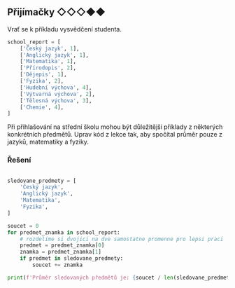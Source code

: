 ## Přijímačky ◇◇◇◆◆

Vrať se k příkladu vysvědčení studenta.

```python
school_report = [
    ['Český jazyk', 1],
    ['Anglický jazyk', 1],
    ['Matematika', 1],
    ['Přírodopis', 2],
    ['Dějepis', 1],
    ['Fyzika', 2],
    ['Hudební výchova', 4],
    ['Výtvarná výchova', 2],
    ['Tělesná výchova', 3],
    ['Chemie', 4],
]
```

Při přihlašování na střední školu mohou být důležitější příklady z některých konkrétních předmětů. Uprav kód z lekce
tak, aby spočítal průměr pouze z jazyků, matematiky a fyziky.

### Řešení

```python

sledovane_predmety = [
    'Český jazyk',
    'Anglický jazyk',
    'Matematika',
    'Fyzika',
]

soucet = 0
for predmet_znamka in school_report:
    # rozdelime si dvojici na dve samostatne promenne pro lepsi praci
    predmet = predmet_znamka[0]
    znamka = predmet_znamka[1]
    if predmet in sledovane_predmety:
        soucet += znamka

print(f'Průměr sledovaných předmětů je: {soucet / len(sledovane_predmety)}')
```